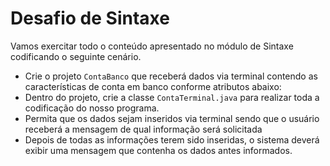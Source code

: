 # Desafio de Sintaxe

Vamos exercitar todo o conteúdo apresentado no módulo de Sintaxe codificando o seguinte cenário.

* Crie o projeto ` ContaBanco ` que receberá dados via terminal contendo as características de conta em banco conforme atributos abaixo:
* Dentro do projeto, crie a classe ` ContaTerminal.java ` para realizar toda a codificação do nosso programa.
* Permita que os dados sejam inseridos via terminal sendo que o usuário receberá a mensagem de qual informação será solicitada
* Depois de todas as informações terem sido inseridas, o sistema deverá exibir uma mensagem que contenha os dados antes informados.